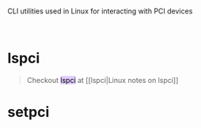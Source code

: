 
</br>

CLI utilities used in Linux for interacting with PCI devices

</br>

# lspci

> Checkout <mark style="background: #D2B3FFA6;">lspci</mark> at [[lspci|Linux notes on lspci]]


# setpci